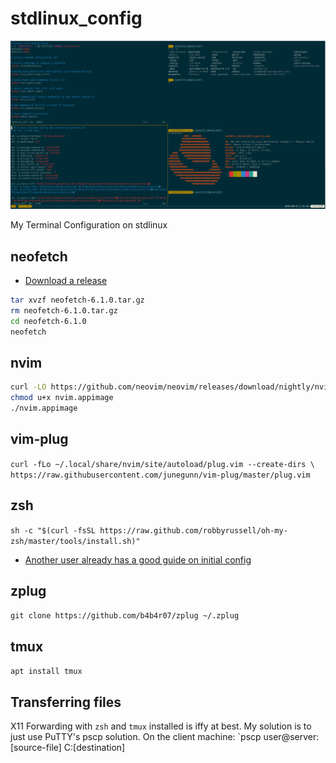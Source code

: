 # stdlinux_config

![setup](https://github.com/n-tropy247/stdlinux_config/blob/assets/images/stdlinux_setup.PNG)

My Terminal Configuration on stdlinux

## neofetch
* [Download a release](https://github.com/dylanaraps/neofetch/releases/latest)
```bash
tar xvzf neofetch-6.1.0.tar.gz
rm neofetch-6.1.0.tar.gz
cd neofetch-6.1.0
neofetch
```

## nvim
```bash
curl -LO https://github.com/neovim/neovim/releases/download/nightly/nvim.appimage
chmod u+x nvim.appimage
./nvim.appimage
```

## vim-plug
`curl -fLo ~/.local/share/nvim/site/autoload/plug.vim --create-dirs \
    https://raw.githubusercontent.com/junegunn/vim-plug/master/plug.vim`

## zsh
`sh -c "$(curl -fsSL https://raw.github.com/robbyrussell/oh-my-zsh/master/tools/install.sh)"`
* [Another user already has a good guide on initial config](https://github.com/qxxxb/stdlinux-dotfiles/blob/master/GUIDE.md)

## zplug
`git clone https://github.com/b4b4r07/zplug ~/.zplug`

## tmux
`apt install tmux`


## Transferring files
X11 Forwarding with `zsh` and `tmux` installed is iffy at best.
My solution is to just use PuTTY's pscp solution.
On the client machine: `pscp user@server:[source-file] C:\[destination]
